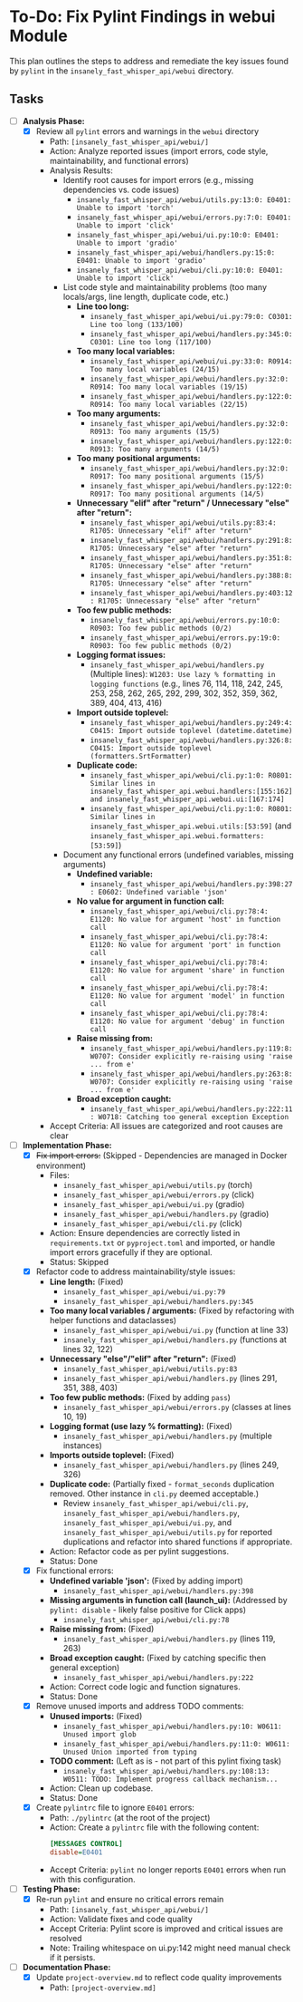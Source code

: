 # To-Do: Fix Pylint Findings in webui Module

This plan outlines the steps to address and remediate the key issues found by `pylint` in the `insanely_fast_whisper_api/webui` directory.

## Tasks

- [ ] **Analysis Phase:**
  - [x] Review all `pylint` errors and warnings in the `webui` directory
    - Path: `[insanely_fast_whisper_api/webui/]`
    - Action: Analyze reported issues (import errors, code style, maintainability, and functional errors)
    - Analysis Results:
      - Identify root causes for import errors (e.g., missing dependencies vs. code issues)
        - `insanely_fast_whisper_api/webui/utils.py:13:0: E0401: Unable to import 'torch'`
        - `insanely_fast_whisper_api/webui/errors.py:7:0: E0401: Unable to import 'click'`
        - `insanely_fast_whisper_api/webui/ui.py:10:0: E0401: Unable to import 'gradio'`
        - `insanely_fast_whisper_api/webui/handlers.py:15:0: E0401: Unable to import 'gradio'`
        - `insanely_fast_whisper_api/webui/cli.py:10:0: E0401: Unable to import 'click'`
      - List code style and maintainability problems (too many locals/args, line length, duplicate code, etc.)
        - **Line too long:**
          - `insanely_fast_whisper_api/webui/ui.py:79:0: C0301: Line too long (133/100)`
          - `insanely_fast_whisper_api/webui/handlers.py:345:0: C0301: Line too long (117/100)`
        - **Too many local variables:**
          - `insanely_fast_whisper_api/webui/ui.py:33:0: R0914: Too many local variables (24/15)`
          - `insanely_fast_whisper_api/webui/handlers.py:32:0: R0914: Too many local variables (19/15)`
          - `insanely_fast_whisper_api/webui/handlers.py:122:0: R0914: Too many local variables (22/15)`
        - **Too many arguments:**
          - `insanely_fast_whisper_api/webui/handlers.py:32:0: R0913: Too many arguments (15/5)`
          - `insanely_fast_whisper_api/webui/handlers.py:122:0: R0913: Too many arguments (14/5)`
        - **Too many positional arguments:**
          - `insanely_fast_whisper_api/webui/handlers.py:32:0: R0917: Too many positional arguments (15/5)`
          - `insanely_fast_whisper_api/webui/handlers.py:122:0: R0917: Too many positional arguments (14/5)`
        - **Unnecessary "elif" after "return" / Unnecessary "else" after "return":**
          - `insanely_fast_whisper_api/webui/utils.py:83:4: R1705: Unnecessary "elif" after "return"`
          - `insanely_fast_whisper_api/webui/handlers.py:291:8: R1705: Unnecessary "else" after "return"`
          - `insanely_fast_whisper_api/webui/handlers.py:351:8: R1705: Unnecessary "else" after "return"`
          - `insanely_fast_whisper_api/webui/handlers.py:388:8: R1705: Unnecessary "else" after "return"`
          - `insanely_fast_whisper_api/webui/handlers.py:403:12: R1705: Unnecessary "else" after "return"`
        - **Too few public methods:**
          - `insanely_fast_whisper_api/webui/errors.py:10:0: R0903: Too few public methods (0/2)`
          - `insanely_fast_whisper_api/webui/errors.py:19:0: R0903: Too few public methods (0/2)`
        - **Logging format issues:**
          - `insanely_fast_whisper_api/webui/handlers.py` (Multiple lines): `W1203: Use lazy % formatting in logging functions` (e.g., lines 76, 114, 118, 242, 245, 253, 258, 262, 265, 292, 299, 302, 352, 359, 362, 389, 404, 413, 416)
        - **Import outside toplevel:**
          - `insanely_fast_whisper_api/webui/handlers.py:249:4: C0415: Import outside toplevel (datetime.datetime)`
          - `insanely_fast_whisper_api/webui/handlers.py:326:8: C0415: Import outside toplevel (formatters.SrtFormatter)`
        - **Duplicate code:**
          - `insanely_fast_whisper_api/webui/cli.py:1:0: R0801: Similar lines in insanely_fast_whisper_api.webui.handlers:[155:162] and insanely_fast_whisper_api.webui.ui:[167:174]`
          - `insanely_fast_whisper_api/webui/cli.py:1:0: R0801: Similar lines in insanely_fast_whisper_api.webui.utils:[53:59]` (and `insanely_fast_whisper_api.webui.formatters:[53:59]`)
      - Document any functional errors (undefined variables, missing arguments)
        - **Undefined variable:**
          - `insanely_fast_whisper_api/webui/handlers.py:398:27: E0602: Undefined variable 'json'`
        - **No value for argument in function call:**
          - `insanely_fast_whisper_api/webui/cli.py:78:4: E1120: No value for argument 'host' in function call`
          - `insanely_fast_whisper_api/webui/cli.py:78:4: E1120: No value for argument 'port' in function call`
          - `insanely_fast_whisper_api/webui/cli.py:78:4: E1120: No value for argument 'share' in function call`
          - `insanely_fast_whisper_api/webui/cli.py:78:4: E1120: No value for argument 'model' in function call`
          - `insanely_fast_whisper_api/webui/cli.py:78:4: E1120: No value for argument 'debug' in function call`
        - **Raise missing from:**
          - `insanely_fast_whisper_api/webui/handlers.py:119:8: W0707: Consider explicitly re-raising using 'raise ... from e'`
          - `insanely_fast_whisper_api/webui/handlers.py:263:8: W0707: Consider explicitly re-raising using 'raise ... from e'`
        - **Broad exception caught:**
          - `insanely_fast_whisper_api/webui/handlers.py:222:11: W0718: Catching too general exception Exception`
    - Accept Criteria: All issues are categorized and root causes are clear

- [ ] **Implementation Phase:**
  - [x] ~~Fix import errors:~~ (Skipped - Dependencies are managed in Docker environment)
    - Files:
      - `insanely_fast_whisper_api/webui/utils.py` (torch)
      - `insanely_fast_whisper_api/webui/errors.py` (click)
      - `insanely_fast_whisper_api/webui/ui.py` (gradio)
      - `insanely_fast_whisper_api/webui/handlers.py` (gradio)
      - `insanely_fast_whisper_api/webui/cli.py` (click)
    - Action: Ensure dependencies are correctly listed in `requirements.txt` or `pyproject.toml` and imported, or handle import errors gracefully if they are optional.
    - Status: Skipped
  - [x] Refactor code to address maintainability/style issues:
    - **Line length:** (Fixed)
      - `insanely_fast_whisper_api/webui/ui.py:79`
      - `insanely_fast_whisper_api/webui/handlers.py:345`
    - **Too many local variables / arguments:** (Fixed by refactoring with helper functions and dataclasses)
      - `insanely_fast_whisper_api/webui/ui.py` (function at line 33)
      - `insanely_fast_whisper_api/webui/handlers.py` (functions at lines 32, 122)
    - **Unnecessary "else"/"elif" after "return":** (Fixed)
      - `insanely_fast_whisper_api/webui/utils.py:83`
      - `insanely_fast_whisper_api/webui/handlers.py` (lines 291, 351, 388, 403)
    - **Too few public methods:** (Fixed by adding `pass`)
      - `insanely_fast_whisper_api/webui/errors.py` (classes at lines 10, 19)
    - **Logging format (use lazy % formatting):** (Fixed)
      - `insanely_fast_whisper_api/webui/handlers.py` (multiple instances)
    - **Imports outside toplevel:** (Fixed)
      - `insanely_fast_whisper_api/webui/handlers.py` (lines 249, 326)
    - **Duplicate code:** (Partially fixed - `format_seconds` duplication removed. Other instance in `cli.py` deemed acceptable.)
      - Review `insanely_fast_whisper_api/webui/cli.py`, `insanely_fast_whisper_api/webui/handlers.py`, `insanely_fast_whisper_api/webui/ui.py`, and `insanely_fast_whisper_api/webui/utils.py` for reported duplications and refactor into shared functions if appropriate.
    - Action: Refactor code as per pylint suggestions.
    - Status: Done
  - [x] Fix functional errors:
    - **Undefined variable 'json':** (Fixed by adding import)
      - `insanely_fast_whisper_api/webui/handlers.py:398`
    - **Missing arguments in function call (launch_ui):** (Addressed by `pylint: disable` - likely false positive for Click apps)
      - `insanely_fast_whisper_api/webui/cli.py:78`
    - **Raise missing from:** (Fixed)
        - `insanely_fast_whisper_api/webui/handlers.py` (lines 119, 263)
    - **Broad exception caught:** (Fixed by catching specific then general exception)
        - `insanely_fast_whisper_api/webui/handlers.py:222`
    - Action: Correct code logic and function signatures.
    - Status: Done
  - [x] Remove unused imports and address TODO comments:
    - **Unused imports:** (Fixed)
      - `insanely_fast_whisper_api/webui/handlers.py:10: W0611: Unused import glob`
      - `insanely_fast_whisper_api/webui/handlers.py:11:0: W0611: Unused Union imported from typing`
    - **TODO comment:** (Left as is - not part of this pylint fixing task)
      - `insanely_fast_whisper_api/webui/handlers.py:108:13: W0511: TODO: Implement progress callback mechanism...`
    - Action: Clean up codebase.
    - Status: Done
  - [x] Create `pylintrc` file to ignore `E0401` errors:
    - Path: `./pylintrc` (at the root of the project)
    - Action: Create a `pylintrc` file with the following content:
      ```ini
      [MESSAGES CONTROL]
      disable=E0401
      ```
    - Accept Criteria: `pylint` no longer reports `E0401` errors when run with this configuration.

- [ ] **Testing Phase:**
  - [x] Re-run `pylint` and ensure no critical errors remain
    - Path: `[insanely_fast_whisper_api/webui/]`
    - Action: Validate fixes and code quality
    - Accept Criteria: Pylint score is improved and critical issues are resolved
    - Note: Trailing whitespace on ui.py:142 might need manual check if it persists.

- [ ] **Documentation Phase:**
  - [x] Update `project-overview.md` to reflect code quality improvements
    - Path: `[project-overview.md]`